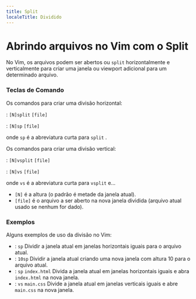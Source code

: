 ```yaml
---
title: Split
localeTitle: Dividido
---
```

# Abrindo arquivos no Vim com o Split

No Vim, os arquivos podem ser abertos ou `split` horizontalmente e verticalmente para criar uma janela ou viewport adicional para um determinado arquivo.

### Teclas de Comando

Os comandos para criar uma divisão horizontal:

: `[N]split` `[file]`

: `[N]sp` `[file]`

onde `sp` é a abreviatura curta para `split` .

Os comandos para criar uma divisão vertical:

: `[N]vsplit` `[file]`

: `[N]vs` `[file]`

onde `vs` é a abreviatura curta para `vsplit` e…

*   `[N]` é a altura (o padrão é metade da janela atual).
*   `[file]` é o arquivo a ser aberto na nova janela dividida (arquivo atual usado se nenhum for dado).

### Exemplos

Alguns exemplos de uso da divisão no Vim:

*   : `sp` Dividir a janela atual em janelas horizontais iguais para o arquivo atual.
*   : `10sp` Dividir a janela atual criando uma nova janela com altura 10 para o arquivo atual.
*   : `sp` `index.html` Divida a janela atual em janelas horizontais iguais e abra `index.html` na nova janela.
*   : `vs` `main.css` Divide a janela atual em janelas verticais iguais e abre `main.css` na nova janela.